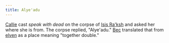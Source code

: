 ```yaml
---
title: Alye'adu
---
```


[Callie](../dossiers/callie) cast *speak with dead* on the corpse of [Isis Ra'ksh](../dossiers/isis-raksh) and asked her where she is from. The corpse replied, "Alye'adu." [Bec](../dossiers/bec) translated that from [elven](../creatures/elves) as a place meaning "together double."
